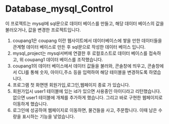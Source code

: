 # Database_mysql_Control
이 프로젝트는 mysql에 sql문으로 데이터 베이스를 만들고, 해당 데이터 베이스의 값을 불러오거나, 값을 변경한 프로젝트입니다.
1. coupang1은 coupang 이란 웹사이트에서 데이터베이스에 쌓을 만한 데이터들을 관계형 데이터 베이스로 만든 후 sql문으로 작성한 데이터 베이스 입니다.
2. mysql_project는 mysql서버에 연결한 후 로컬호스트로 데이터 베이스를 접속하고, 위 coupang1 데이터 베이스를 조작했습니다.
3. coupang1의 데이터 베이스에서 데이터 값들을 불러와, 콘솔창에 띄우고, 콘솔창에서 CLI를 통해 숫자, 아이디,주소 등을 입력하여 해당 테이블을 변경하도록 하였습니다.
4. 프로그램 첫 화면엔 회원가입,로그인,웹페이지 종료 가 있습니다.
5. 회원가입시 user1 테이블에 있는 id가 있으면 사용중인 아이디라고 리턴했습니다. 없으면 user1 테이블에 개체를 추가하게 했습니다. 그리고 바로 구현한 웹페이지로 이동하게 했습니다.
6. 로그인에 성공하여 웹페이지로 이동하면, 물건들을 사고, 주문합니다. 이때 남은 수량을 표시하는 기능을 넣었습니다.
